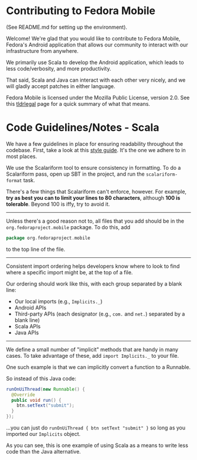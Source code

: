 # Contributing to Fedora Mobile

(See README.md for setting up the environment).

Welcome! We're glad that you would like to contribute to Fedora Mobile, Fedora's
Android application that allows our community to interact with our
infrastructure from anywhere.

We primarily use Scala to develop the Android application, which leads to less
code/verbosity, and more productivity.

That said, Scala and Java can interact with each other very nicely, and we will
gladly accept patches in either language.

Fedora Mobile is licensed under the Mozilla Public License, version 2.0. See
this
[tldrlegal](http://www.tldrlegal.com/license/mozilla-public-license-2.0-%28mpl-2%29])
page for a quick summary of what that means.

# Code Guidelines/Notes - Scala

We have a few guidelines in place for ensuring readability throughout the
codebase. First, take a look at this
[style guide](http://docs.scala-lang.org/style/). It's the one we adhere to in
most places.

We use the Scalariform tool to ensure consistency in formatting. To do a
Scalariform pass, open up SBT in the project, and run the `scalariform-format`
task.

There's a few things that Scalariform can't enforce, however. For example, **try
as best you can to limit your lines to 80 characters**, although **100 is
tolerable**. Beyond 100 is iffy, try to avoid it.

---

Unless there's a good reason not to, all files that you add should be in the
`org.fedoraproject.mobile` package. To do this, add

```scala
package org.fedoraproject.mobile
```

to the top line of the file.

---

Consistent import ordering helps developers know where to look to find where a
specific import might be, at the top of a file.

Our ordering should work like this, with each group separated by a blank line:

- Our local imports (e.g., `Implicits._`)
- Android APIs
- Third-party APIs (each designator (e.g., `com.` and `net.`) separated by a
  blank line)
- Scala APIs
- Java APIs

---

We define a small number of "implicit" methods that are handy in many cases. To
take advantage of these, add `import Implicits._` to your file.

One such example is that we can implicitly convert a function to a Runnable.

So instead of this Java code:

```java
runOnUiThread(new Runnable() {
  @Override
  public void run() {
    btn.setText("submit");
  }
});
```

...you can just do `runOnUiThread { btn setText "submit" }` so long as you
imported our `Implicits` object.

As you can see, this is one example of using Scala as a means to write less code
than the Java alternative.
